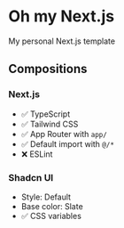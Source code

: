 # Oh my Next.js

My personal Next.js template

## Compositions

### Next.js

- ✅ TypeScript
- ✅ Tailwind CSS
- ✅ App Router with `app/`
- ✅ Default import with `@/*`
- ❌ ESLint

### Shadcn UI

- Style: Default
- Base color: Slate
- ✅ CSS variables
